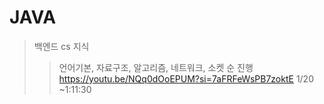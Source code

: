 # JAVA

> 백엔드 cs 지식
> > 언어기본, 자료구조, 알고리즘, 네트워크, 소켓 순 진행
> > https://youtu.be/NQq0dOoEPUM?si=7aFRFeWsPB7zoktE
> > 1/20 ~1:11:30
